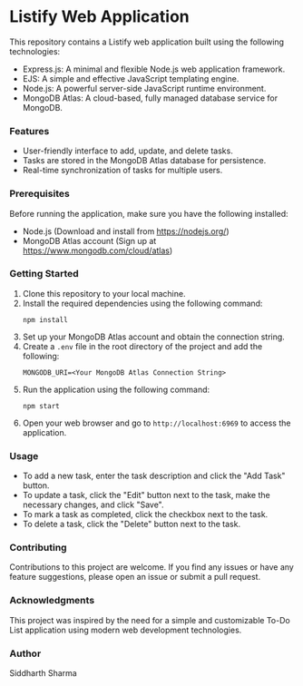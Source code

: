 # Listify Web Application

This repository contains a Listify web application built using the following technologies:

- Express.js: A minimal and flexible Node.js web application framework.
- EJS: A simple and effective JavaScript templating engine.
- Node.js: A powerful server-side JavaScript runtime environment.
- MongoDB Atlas: A cloud-based, fully managed database service for MongoDB.

### Features

- User-friendly interface to add, update, and delete tasks.
- Tasks are stored in the MongoDB Atlas database for persistence.
- Real-time synchronization of tasks for multiple users.

### Prerequisites

Before running the application, make sure you have the following installed:

- Node.js (Download and install from https://nodejs.org/)
- MongoDB Atlas account (Sign up at https://www.mongodb.com/cloud/atlas)

### Getting Started

1. Clone this repository to your local machine.
2. Install the required dependencies using the following command:
   ```
   npm install
   ```
3. Set up your MongoDB Atlas account and obtain the connection string.
4. Create a `.env` file in the root directory of the project and add the following:
   ```
   MONGODB_URI=<Your MongoDB Atlas Connection String>
   ```
5. Run the application using the following command:
   ```
   npm start
   ```
6. Open your web browser and go to `http://localhost:6969` to access the application.

### Usage

- To add a new task, enter the task description and click the "Add Task" button.
- To update a task, click the "Edit" button next to the task, make the necessary changes, and click "Save".
- To mark a task as completed, click the checkbox next to the task.
- To delete a task, click the "Delete" button next to the task.

### Contributing

Contributions to this project are welcome. If you find any issues or have any feature suggestions, please open an issue or submit a pull request.


### Acknowledgments

This project was inspired by the need for a simple and customizable To-Do List application using modern web development technologies.

### Author

Siddharth Sharma
